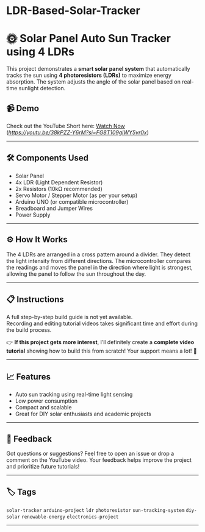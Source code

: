 # LDR-Based-Solar-Tracker
# 🌞 Solar Panel Auto Sun Tracker using 4 LDRs

This project demonstrates a **smart solar panel system** that automatically tracks the sun using **4 photoresistors (LDRs)** to maximize energy absorption. The system adjusts the angle of the solar panel based on real-time sunlight detection.

## 📹 Demo
Check out the YouTube Short here: [Watch Now](#)  
(*https://youtu.be/38kPZZ-Y6rM?si=FG8T109glWY5vr0x*)

---

## 🛠️ Components Used
- Solar Panel
- 4x LDR (Light Dependent Resistor)
- 2x Resistors (10kΩ recommended)
- Servo Motor / Stepper Motor (as per your setup)
- Arduino UNO (or compatible microcontroller)
- Breadboard and Jumper Wires
- Power Supply

---

## ⚙️ How It Works
The 4 LDRs are arranged in a cross pattern around a divider. They detect the light intensity from different directions. The microcontroller compares the readings and moves the panel in the direction where light is strongest, allowing the panel to follow the sun throughout the day.

---

## 📋 Instructions
A full step-by-step build guide is not yet available.  
Recording and editing tutorial videos takes significant time and effort during the build process.

👉 **If this project gets more interest**, I’ll definitely create a **complete video tutorial** showing how to build this from scratch! Your support means a lot! 🙌

---

## 📈 Features
- Auto sun tracking using real-time light sensing
- Low power consumption
- Compact and scalable
- Great for DIY solar enthusiasts and academic projects

---

## 💬 Feedback
Got questions or suggestions? Feel free to open an issue or drop a comment on the YouTube video. Your feedback helps improve the project and prioritize future tutorials!

---

## 🏷️ Tags
`solar-tracker` `arduino-project` `ldr` `photoresistor` `sun-tracking-system` `diy-solar` `renewable-energy` `electronics-project`

---
